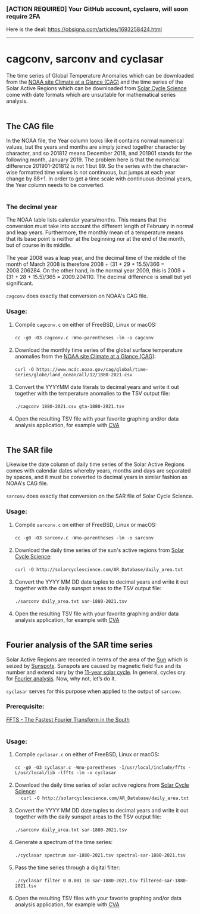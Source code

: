 ### [ACTION REQUIRED] Your GitHub account, cyclaero, will soon require 2FA

Here is the deal: https://obsigna.com/articles/1693258424.html

---
 
# cagconv, sarconv and cyclasar

The time series of Global Temperature Anomalies which can be downloaded from the [NOAA site Climate at a Glance (CAG)](https://www.ncdc.noaa.gov/cag/global/time-series) and the time series of the Solar Active Regions which can be downloaded from [Solar Cycle Science](http://solarcyclescience.com/index.html) come with date formats which are unsuitable for mathematical series analysis.  
   
## The CAG file
In the NOAA file, the Year column looks like it contains normal numerical values, but the years and months are simply joined together character by character, and so 201812 means December 2018, and 201901 stands for the following month, January 2019. The problem here is that the numerical difference 201901-201812 is not 1 but 89. So the series with the character-wise formatted time values is not continuous, but jumps at each year change by 88+1. In order to get a time scale with continuous decimal years, the Year column needs to be converted.  
   
### The decimal year
The NOAA table lists calendar years/months. This means that the conversion must take into account the different length of February in normal and leap years.
Furthermore, the monthly mean of a temperature means that its base point is neither at the beginning nor at the end of the month, but of course in its middle.  
   
The year 2008 was a leap year, and the decimal time of the middle of the month of March 2008 is therefore 2008 + (31 + 29 + 15.5)/366 = 2008.206284.
On the other hand, in the normal year 2009, this is 2009 + (31 + 28 + 15.5)/365 = 2009.204110. The decimal difference is small but yet significant.  
   
`cagconv` does exactly that conversion on NOAA's CAG file.  

### Usage:
1. Compile `cagconv.c` on either of FreeBSD, Linux or macOS:  
   
    `cc -g0 -O3 cagconv.c -Wno-parentheses -lm -o cagconv`  
   
2. Download the monthly time series of the global surface temperature anomalies from the [NOAA site Climate at a Glance (CAG)](https://www.ncdc.noaa.gov/cag/global/time-series):  
   
   `curl -O https://www.ncdc.noaa.gov/cag/global/time-series/globe/land_ocean/all/12/1880-2021.csv`  
   
3. Convert the YYYYMM date literals to decimal years and write it out together with the temperature anomalies to the TSV output file:  
   
    `./cagconv 1880-2021.csv gta-1880-2021.tsv`  
   
4. Open the resulting TSV file with your favorite graphing and/or data analysis application, for example with [CVA](https://cyclaero.com/en/downloads/CVA)  
   
## The SAR file
Likewise the date column of daily time series of the Solar Active Regions comes with calendar dates whereby years, months and days are separated by spaces, and it must be converted to decimal years in similar fashion as NOAA's CAG file.  
   
`sarconv` does exactly that conversion on the SAR file of Solar Cycle Science.  

### Usage:
1. Compile `sarconv.c` on either of FreeBSD, Linux or macOS:  
   
   `cc -g0 -O3 sarconv.c -Wno-parentheses -lm -o sarconv`  
   
2. Download the daily time series of the sun's active regions from [Solar Cycle Science](http://solarcyclescience.com/index.html):  
   
   `curl -O http://solarcyclescience.com/AR_Database/daily_area.txt`  
   
3. Convert the YYYY MM DD date tuples to decimal years and write it out together with the daily sunspot areas to the TSV output file:  
   
   `./sarconv daily_area.txt sar-1880-2021.tsv`  
   
4. Open the resulting TSV file with your favorite graphing and/or data analysis application, for example with [CVA](https://cyclaero.com/en/downloads/CVA)  
   

## Fourier analysis of the SAR time series
Solar Active Regions are recorded in terms of the area of the [Sun](https://en.wikipedia.org/wiki/Sun) which is seized by [Sunspots](https://en.wikipedia.org/wiki/Sunspot). Sunspots are caused by magnetic field flux and its number and extend vary by the [11-year solar cycle](https://en.wikipedia.org/wiki/Solar_cycle). In general, cycles cry for [Fourier analysis](https://en.wikipedia.org/wiki/Fourier_analysis). Now, why not, let’s do it.  
   
`cyclasar` serves for this purpose when applied to the output of `sarconv`.
   
### Prerequisite:
   [FFTS - The Fastest Fourier Transform in the South](https://github.com/anthonix/ffts)  
    
### Usage:
1. Compile `cyclasar.c` on either of FreeBSD, Linux or macOS:  
   
   `cc -g0 -O3 cyclasar.c -Wno-parentheses -I/usr/local/include/ffts -L/usr/local/lib -lffts -lm -o cyclasar`  
   
2. Download the daily time series of solar acitve regions from [Solar Cycle Science](http://solarcyclescience.com/index.html):  
   
   `curl -O http://solarcyclescience.com/AR_Database/daily_area.txt`  
   
3. Convert the YYYY MM DD date tuples to decimal years and write it out together with the daily sunspot areas to the TSV output file:  
   
   `./sarconv daily_area.txt sar-1880-2021.tsv`  
   
4. Generate a spectrum of the time series:  
   
   `./cyclasar spectrum sar-1880-2021.tsv spectral-sar-1880-2021.tsv`  
   
5. Pass the time series through a digital filter:  
   
   `./cyclasar filter 0 0.001 10 sar-1880-2021.tsv filtered-sar-1880-2021.tsv`  
   
6. Open the resulting TSV files with your favorite graphing and/or data analysis application, for example with [CVA](https://cyclaero.com/en/downloads/CVA)  

